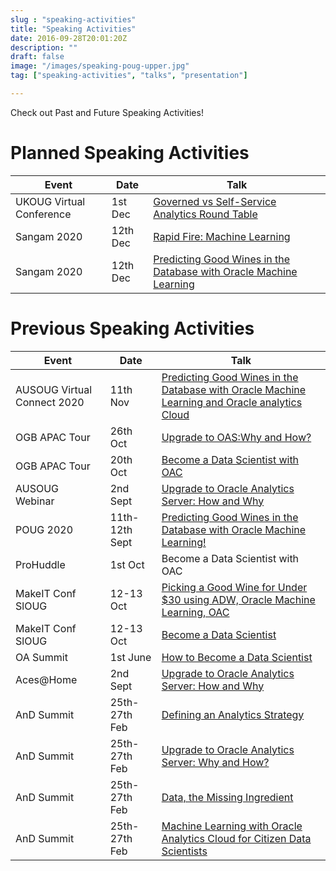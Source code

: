 ```yaml
---
slug : "speaking-activities"
title: "Speaking Activities"
date: 2016-09-28T20:01:20Z
description: ""
draft: false
image: "/images/speaking-poug-upper.jpg"
tag: ["speaking-activities", "talks", "presentation"]

---
```


Check out Past and Future Speaking Activities!

# Planned Speaking Activities
|Event|Date|Talk|
|---|---|---|
|UKOUG Virtual Conference|1st Dec|[Governed vs Self-Service Analytics Round Table](https://ukoug.org/page/ukougconfanalyticsroundtable)|
|Sangam 2020|12th Dec|[Rapid Fire: Machine Learning](https://www.aioug.org/sangam20-sessions?session_id=177)|
|Sangam 2020|12th Dec|[Predicting Good Wines in the Database with Oracle Machine Learning](https://www.aioug.org/sangam20-sessions?session_id=170)|

# Previous Speaking Activities

|Event|Date|Talk|
|---|---|---|
|AUSOUG Virtual Connect 2020|11th Nov|[Predicting Good Wines in the Database with Oracle Machine Learning and Oracle analytics Cloud](https://ausoug.org.au/news/virtual-connect-2020/)|
|OGB APAC Tour|26th Oct|[Upgrade to OAS:Why and How?](https://oracle-groundbreakers-apac-virtual-tour-2020.heysummit.com/speakers/francesco-tisiot/)|
|OGB APAC Tour|20th Oct|[Become a Data Scientist with OAC](https://oracle-groundbreakers-apac-virtual-tour-2020.heysummit.com/speakers/francesco-tisiot/)|
|AUSOUG Webinar|2nd Sept|[Upgrade to Oracle Analytics Server: How and Why](https://ausoug.org.au/event/upgrade-to-oracle-analytics-server-why-and-how/)|
|POUG 2020|11th-12th Sept|[Predicting Good Wines in the Database with Oracle Machine Learning!](https://poug.org/en/edycja/poug-2020/)|
|ProHuddle|1st Oct|Become a Data Scientist with OAC|
|MakeIT Conf SlOUG|12-13 Oct|[Picking a Good Wine for Under $30 using ADW, Oracle Machine Learning, OAC](https://www.makeit.si/index.php/sl/)|
|MakeIT Conf SlOUG|12-13 Oct|[Become a Data Scientist](https://www.makeit.si/index.php/sl/)|
|OA Summit|1st June|[How to Become a Data Scientist](https://gateway.on24.com/wcc/gateway/eliteOracleAmericaInc3/2258334/2289476/francesco-tisiot-of-rittman-mead-presents-how-to-become-a-data-scientist)|
|Aces@Home|2nd Sept|[Upgrade to Oracle Analytics Server: How and Why](https://acesathome.com/sessions/2020/03/30/francesco-tisiot-upgrade-to-oas-how-and-why/)|
|AnD Summit|25th-27th Feb|[Defining an Analytics Strategy](https://analyticsanddatasummit2020.sched.com/speaker/francesco.tisiot?iframe=yes&amp;w=100%&amp;sidebar=yes&amp;bg=no)|
|AnD Summit|25th-27th Feb|[Upgrade to Oracle Analytics Server: Why and How?](https://analyticsanddatasummit2020.sched.com/speaker/francesco.tisiot?iframe=yes&amp;w=100%&amp;sidebar=yes&amp;bg=no)|
|AnD Summit|25th-27th Feb|[Data, the Missing Ingredient](https://analyticsanddatasummit2020.sched.com/speaker/francesco.tisiot?iframe=yes&amp;w=100%&amp;sidebar=yes&amp;bg=no)|
|AnD Summit|25th-27th Feb|[Machine Learning with Oracle Analytics Cloud for Citizen Data Scientists](https://analyticsanddatasummit2020.sched.com/speaker/francesco.tisiot?iframe=yes&amp;w=100%&amp;sidebar=yes&amp;bg=no)|

</tbody></table></figure></font>
